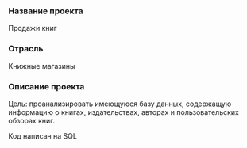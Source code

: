 ### Название проекта
Продажи книг

### Отрасль
Книжные магазины

### Описание проекта
Цель: проанализировать имеющуюся базу данных, содержащую информацию о книгах, издательствах, авторах и пользовательских обзорах книг.

Код написан на SQL
